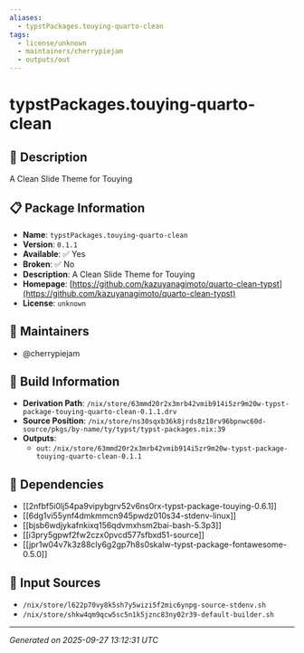 ```yaml
---
aliases:
  - typstPackages.touying-quarto-clean
tags:
  - license/unknown
  - maintainers/cherrypiejam
  - outputs/out
---
```


# typstPackages.touying-quarto-clean

## 📝 Description

A Clean Slide Theme for Touying

## 📋 Package Information

- **Name**: `typstPackages.touying-quarto-clean`
- **Version**: `0.1.1`
- **Available**: ✅ Yes
- **Broken**: ✅ No
- **Description**: A Clean Slide Theme for Touying
- **Homepage**: [https://github.com/kazuyanagimoto/quarto-clean-typst](https://github.com/kazuyanagimoto/quarto-clean-typst)
- **License**: `unknown`
## 👥 Maintainers

- @cherrypiejam


## 🔧 Build Information

- **Derivation Path**: `/nix/store/63mmd20r2x3mrb42vmib914i5zr9m20w-typst-package-touying-quarto-clean-0.1.1.drv`
- **Source Position**: `/nix/store/ns30sqxb36k8jrds8z18rv96bpnwc60d-source/pkgs/by-name/ty/typst/typst-packages.nix:39`
- **Outputs**:
  - `out`:  `/nix/store/63mmd20r2x3mrb42vmib914i5zr9m20w-typst-package-touying-quarto-clean-0.1.1`

## 🔗 Dependencies

- [[2nfbf5i0lj54pa9vipybgrv52v6ns0rx-typst-package-touying-0.6.1]]
- [[6dg1vi55ynf4dmkmmcn945pwdz010s34-stdenv-linux]]
- [[bjsb6wdjykafnkixq156qdvmxhsm2bai-bash-5.3p3]]
- [[i3pry5gpwf2fw2czx0pvcd577sfbxd51-source]]
- [[jpr1w04v7k3z88cly6g2gp7h8s0skalw-typst-package-fontawesome-0.5.0]]

## 📁 Input Sources

- `/nix/store/l622p70vy8k5sh7y5wizi5f2mic6ynpg-source-stdenv.sh`
- `/nix/store/shkw4qm9qcw5sc5n1k5jznc83ny02r39-default-builder.sh`

---
*Generated on 2025-09-27 13:12:31 UTC*
